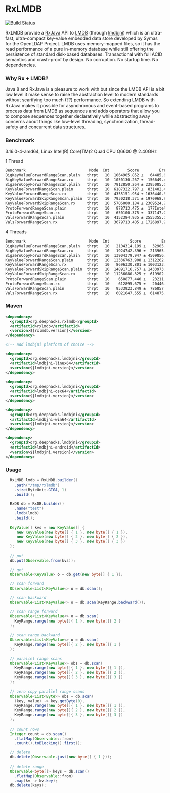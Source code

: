 # RxLMDB
[![Build Status](https://travis-ci.org/deephacks/RxLMDB.svg?branch=master)](https://travis-ci.org/deephacks/RxLMDB)

RxLMDB provide a [RxJava](https://github.com/ReactiveX/RxJava) API to [LMDB](http://symas.com/mdb/) (through [lmdbjni](https://github.com/deephacks/lmdbjni)) which is an ultra-fast, ultra-compact key-value embedded data store developed by Symas for the OpenLDAP Project. LMDB uses memory-mapped files, so it has the read performance of a pure in-memory database while still offering the persistence of standard disk-based databases. Transactional with full ACID semantics and crash-proof by design. No corruption. No startup time. No dependencies.

### Why Rx + LMDB?

Java 8 and RxJava is a pleasure to work with but since the LMDB API is a bit low level it make sense to raise the abstraction level to modern standards without scarifying too much (??) performance. So extending LMDB with RxJava makes it possible for asynchronous and event-based programs to process data from LMDB as sequences and adds operators that allow you to compose sequences together declaratively while abstracting away concerns about things like low-level threading, synchronization, thread-safety and concurrent data structures.


### Benchmark

3.16.0-4-amd64, Linux Intel(R) Core(TM)2 Quad CPU Q6600 @ 2.40GHz

1 Thread

```bash
Benchmark                            Mode  Cnt        Score         Error  Units
BigKeyValueForwardRangeScan.plain   thrpt   10  1064905.852 ±   64485.672  ops/s
BigKeyValueForwardRangeScan.rx      thrpt   10  1050130.267 ±  156649.470  ops/s
BigZeroCopyForwardRangeScan.plain   thrpt   10  7912850.264 ± 2395085.097  ops/s
KeyValueForwardRangeScan.plain      thrpt   10  6187322.797 ±  831402.432  ops/s
KeyValueForwardRangeScan.rx         thrpt   10  4355151.954 ± 1636440.597  ops/s
KeyValueForwardSkipRangeScan.plain  thrpt   10  7930218.371 ± 1970968.956  ops/s
KeyValueForwardSkipRangeScan.rx     thrpt   10  5706000.184 ± 2309524.220  ops/s
ProtoForwardRangeScan.plain         thrpt   10   878713.475 ±  177Intel(R) Core(TM)2 Quad CPU    Q6600  @ 2.40GHz044.683  ops/s
ProtoForwardRangeScan.rx            thrpt   10   650100.375 ±  337147.013  ops/s
ValsForwardRangeScan.plain          thrpt   10  4152384.935 ± 2555355.174  ops/s
ValsForwardRangeScan.rx             thrpt   10  3679713.405 ± 1726897.978  ops/s
```

4 Threads

```bash
Benchmark                            Mode  Cnt         Score         Error  Units
BigKeyValueForwardRangeScan.plain   thrpt   10   2104314.199 ±   32905.475  ops/s
BigKeyValueForwardRangeScan.rx      thrpt   10   1924742.396 ±  213965.104  ops/s
BigZeroCopyForwardRangeScan.plain   thrpt   10  13904379.947 ± 4509856.319  ops/s
KeyValueForwardRangeScan.plain      thrpt   10  12336763.908 ± 1312262.879  ops/s
KeyValueForwardRangeScan.rx         thrpt   10   8696330.801 ± 1003123.187  ops/s
KeyValueForwardSkipRangeScan.plain  thrpt   10  14891716.757 ± 1433973.266  ops/s
KeyValueForwardSkipRangeScan.rx     thrpt   10  11236080.325 ±  619902.718  ops/s
ProtoForwardRangeScan.plain         thrpt   10    650877.440 ±   23211.104  ops/s
ProtoForwardRangeScan.rx            thrpt   10    612895.675 ±   20446.720  ops/s
ValsForwardRangeScan.plain          thrpt   10   9533923.849 ±  786857.790  ops/s
ValsForwardRangeScan.rx             thrpt   10   6021647.555 ±  614875.489  ops/s
```

### Maven

```xml
<dependency>
  <groupId>org.deephacks.rxlmdb</groupId>
  <artifactId>rxlmdb</artifactId>
  <version>${rxlmdb.version}</version>
</dependency>

<!-- add lmdbjni platform of choice -->

<dependency>
  <groupId>org.deephacks.lmdbjni</groupId>
  <artifactId>lmdbjni-linux64</artifactId>
  <version>${lmdbjni.version}</version>
</dependency>

<dependency>
  <groupId>org.deephacks.lmdbjni</groupId>
  <artifactId>lmdbjni-osx64</artifactId>
  <version>${lmdbjni.version}</version>
</dependency>

<dependency>
  <groupId>org.deephacks.lmdbjni</groupId>
  <artifactId>lmdbjni-win64</artifactId>
  <version>${lmdbjni.version}</version>
</dependency>

<dependency>
  <groupId>org.deephacks.lmdbjni</groupId>
  <artifactId>lmdbjni-android</artifactId>
  <version>${lmdbjni.version}</version>
</dependency>
```

### Usage

```java
  RxLMDB lmdb = RxLMDB.builder()
    .path("/tmp/rxlmdb")
    .size(ByteUnit.GIGA, 1)
    .build();
    
  RxDB db = RxDB.builder()
    .name("test")
    .lmdb(lmdb)
    .build();
  
  KeyValue[] kvs = new KeyValue[] { 
     new KeyValue(new byte[] { 1 }, new byte[] { 1 }),
     new KeyValue(new byte[] { 2 }, new byte[] { 2 }),
     new KeyValue(new byte[] { 3 }, new byte[] { 3 })
  };
  
  // put
  db.put(Observable.from(kvs));
  
  // get
  Observable<KeyValue> o = db.get(new byte[] { 1 });

  // scan forward
  Observable<List<KeyValue<> o = db.scan();

  // scan backward
  Observable<List<KeyValue<> o = db.scan(KeyRange.backward());

  // scan range forward
  Observable<List<KeyValue<> o = db.scan(
    KeyRange.range(new byte[]{ 1 }, new byte[]{ 2 }
  );
  
  // scan range backward
  Observable<List<KeyValue<> o = db.scan(
    KeyRange.range(new byte[]{ 2 }, new byte[]{ 1 }
  );

  // parallel range scans
  Observable<List<KeyValue>> obs = db.scan(
    KeyRange.range(new byte[]{ 1 }, new byte[]{ 1 }),
    KeyRange.range(new byte[]{ 2 }, new byte[]{ 2 }),
    KeyRange.range(new byte[]{ 3 }, new byte[]{ 3 })
  );
  
  // zero copy parallel range scans
  Observable<List<Byte>> obs = db.scan(
    (key, value) -> key.getByte(0),
    KeyRange.range(new byte[]{ 1 }, new byte[]{ 1 }),
    KeyRange.range(new byte[]{ 2 }, new byte[]{ 2 }),
    KeyRange.range(new byte[]{ 3 }, new byte[]{ 3 })
  );
  
  // count rows  
  Integer count = db.scan()
    .flatMap(Observable::from)
    .count().toBlocking().first();

  // delete
  db.delete(Observable.just(new byte[] { 1 }));
  
  // delete range  
  Observable<byte[]> keys = db.scan()
    .flatMap(Observable::from)
    .map(kv -> kv.key);
  db.delete(keys);
  
```

